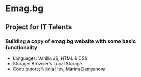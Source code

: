 # Emag.bg
## Project for IT Talents
### Building a copy of emag.bg website with some basic functionality
- Languages: Vanilla JS, HTML & CSS
- Storage: Browser's Local Storage
- Contributors: Nikola Iliev, Marina Damyanova
